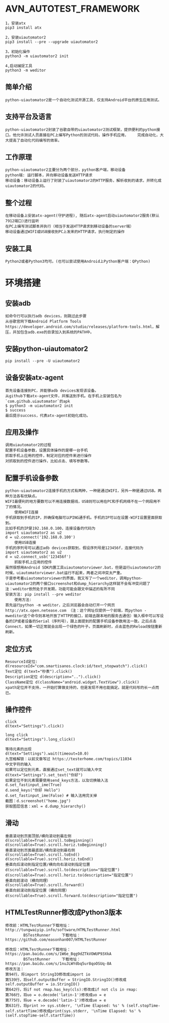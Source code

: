 # AVN_AUTOTEST_FRAMEWORK 
	1，安装atx
	pip3 install atx
	
	2，安装uiautomator2
	pip3 install --pre --upgrade uiautomator2
	
	3，初始化操作
	python3 -m uiautomator2 init
	
	4,启动捕捉工具
	python3 -m weditor


## 简单介绍

	python-uiautomator2是一个自动化测试开源工具，仅支持Android平台的原生应用测试。
	
## 支持平台及语言
	
	python-uiautomator2封装了谷歌自带的uiautomator2测试框架，提供便利的python接口。他允许测试人员直接在PC上编写Python的测试代码，操作手机应用，	完成自动化，大大提高了自动化代码编写的效率。
	
## 工作原理
	
	python-uiautomator2主要分为两个部分，python客户端，移动设备
	python端: 运行脚本，并向移动设备发送HTTP请求
	移动设备：移动设备上运行了封装了uiautomator2的HTTP服务，解析收到的请求，并转化成uiautomator2的代码。
	
##  整个过程
	
	在移动设备上安装atx-agent(守护进程), 随后atx-agent启动uiautomator2服务(默认7912端口)进行监听
	在PC上编写测试脚本并执行（相当于发送HTTP请求到移动设备的server端）
	移动设备通过WIFI或USB接收到PC上发来的HTTP请求，执行制定的操作
	
##  安装工具
	Python2或者Python3均可。(也可以尝试使用Android上Python客户端：QPython)


# 环境搭建
## 安装adb
	如命令行可以执行adb devices，则跳过此步骤
	从谷歌官网下载Android Platform Tools https://developer.android.com/studio/releases/platform-tools.html，解压，并加包含adb.exe的目录加入到系统的PATH中。
	
## 安装python-uiautomator2

	pip install --pre -U uiautomator2
	
## 设备安装atx-agent
	
	首先设备连接到PC，并能够adb devices发现该设备。
	从github下载atx-agent文件，并推送到手机。在手机上安装包名为`com.github.uiautomator`的apk
	$ python3 -m uiautomator2 init
	$ success
	最后提示success，代表atx-agent初始化成功。
	
## 应用及操作

	调用uiautomator2的过程
	配置手机设备参数，设置具体操作的是哪一台手机
	抓取手机上应用的控件，制定对应的控件来进行操作
	对抓取到的控件进行操作，比如点击、填写参数等。

## 配置手机设备参数

	python-uiautomator2连接手机的方式有两种，一种是通过WIFI，另外一种是通过USB。两种方法各有优缺点。
	WIFI最便利的地方要数可以不用连接数据线，USB则可以用在PC和手机网络不在一个网段用不了的情况。
		使用WIFI连接
	手机获取到手机的IP，并确保电脑可以PING通手机。手机的IP可以在设置-WIFI设置里面获取到。
	比如手机的IP是192.168.0.100，连接设备的代码为
	import uiautomator2 as u2
	d = u2.connect('192.168.0.100')
		使用USB连接
	手机的序列号可以通过adb devices获取到，假设序列号是123456f，连接代码为
	import uiautomator2 as u2
	d = u2.connect_usb('123456f')
		抓取手机上应用的控件
	虽然很想用Android SDK内置工具uiautomatorviewer.bat，但是运行uiautomator2的时候，uiautomatorviewer.bat运行不起来，两者之间冲突太严重。
	于是参考着uiautomatorviewer的界面，我又写了一个weditor，调用python-uiautomator2的两个接口screenshot和dump_hierarchy这样就不会有冲突问题了
	注：weditor依然处于开发期，功能可能会跟文中描述的有所不同
	安装方法: pip install --pre weditor
		使用方法: 
	首先运行python -m weditor，之后浏览器会自动打开一个网页 http://atx.open.netease.com （注：这个网址仅提供一个前端，而python -mweditor这个命令则本地开放了HTTP的接口，前端去跟本地的服务去通信）输入框中可以写设备的IP或者设备的Serial（序列号），跟上面提到的配置手机设备参数用法一致。之后点击Connect，如果一切正常就会出现一个绿色的叶子。页面刷新时，点击蓝色的Reload按钮重新刷新。

## 定位方式
	
	ResourceId定位: d(resourceId="com.smartisanos.clock:id/text_stopwatch").click()
	Text定位 d(text="秒表").click()
	Description定位 d(description="..").click()
	ClassName定位 d(className="android.widget.TextView").click()
	xpath定位并不支持，一开始打算做支持的，但是发现不用也能搞定。就是代码写的长一点而已。

## 操作控件
	click
	d(text="Settings").click()

	long click
	d(text="Settings").long_click()

	等待元素的出现
	d(text="Settings").wait(timeout=10.0)
	九宫格解锁：以前文章写过 https://testerhome.com/topics/11034
	中文字符的输入
	如果可以定位到元素，直接通过set_text就可以输入中文
	d(text="Settings").set_text("你好")
	如果定位不到元素需要使用send_keys方法，以及切换输入法
	d.set_fastinput_ime(True)
	d.send_keys("你好 Hello")
	d.set_fastinput_ime(False) # 输入法用完关掉
	截图：d.screenshot("home.jpg")
	获取图层信息：xml = d.dump_hierarchy()

## 滑动
	垂直滚动到页面顶部/横向滚动到最左侧
	d(scrollable=True).scroll.toBeginning()
	d(scrollable=True).scroll.horiz.toBeginning()
	垂直滚动到页面最底部/横向滚动到最右侧
	d(scrollable=True).scroll.toEnd()
	d(scrollable=True).scroll.horiz.toEnd()
	垂直向后滚动到指定位置/横向向右滚动到指定位置
	d(scrollable=True).scroll.to(description="指定位置")
	d(scrollable=True).scroll.horiz.to(description="指定位置")
	垂直向前滚动（横向同理）
	d(scrollable=True).scroll.forward()
	垂直向前滚动到指定位置（横向同理）
	d(scrollable=True).scroll.forward.to(description="指定位置")




## HTMLTestRunner修改成Python3版本
	
	修改前：HTMLTestRunner下载地址：http://tungwaiyip.info/software/HTMLTestRunner.html
			BSTestRunner     下载地址：https://github.com/easonhan007/HTMLTestRunner

	修改后：HTMLTestRunner下载地址：https://pan.baidu.com/s/1W6e_Bqg9dZTkVOWUP93XkA
			BSTestRunner     下载地址：https://pan.baidu.com/s/1nuJLWYdbq5ur8qoOSUq-8A
	修改方法：
	第94行，将import StringIO修改成import io
	第539行，将self.outputBuffer = StringIO.StringIO()修改成self.outputBuffer = io.StringIO()
	第642行，将if not rmap.has_key(cls):修改成if not cls in rmap:
	第766行，将uo = o.decode('latin-1')修改成uo = e
	第775行，将ue = e.decode('latin-1')修改成ue = e
	第631行，将print >> sys.stderr, '\nTime Elapsed: %s' % (self.stopTime-self.startTime)修改成print(sys.stderr, '\nTime Elapsed: %s' % (self.stopTime-self.startTime))





